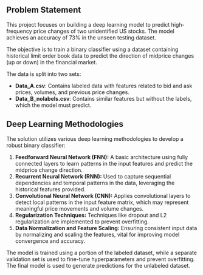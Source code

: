 ## Problem Statement

This project focuses on building a deep learning model to predict high-frequency price changes of two unidentified US stocks. The model achieves an accuracy of 73% in the unseen testing dataset.

The objective is to train a binary classifier using a dataset containing historical limit order book data to predict the direction of midprice changes (up or down) in the financial market.

The data is split into two sets:

- **Data_A.csv**: Contains labeled data with features related to bid and ask prices, volumes, and previous price changes.
- **Data_B_nolabels.csv**: Contains similar features but without the labels, which the model must predict.

## Deep Learning Methodologies

The solution utilizes various deep learning methodologies to develop a robust binary classifier:

1. **Feedforward Neural Network (FNN):** A basic architecture using fully connected layers to learn patterns in the input features and predict the midprice change direction.
2. **Recurrent Neural Network (RNN):** Used to capture sequential dependencies and temporal patterns in the data, leveraging the historical features provided.
3. **Convolutional Neural Network (CNN):** Applies convolutional layers to detect local patterns in the input feature matrix, which may represent meaningful price movements and volume changes.
4. **Regularization Techniques:** Techniques like dropout and L2 regularization are implemented to prevent overfitting.
5. **Data Normalization and Feature Scaling:** Ensuring consistent input data by normalizing and scaling the features, vital for improving model convergence and accuracy.

The model is trained using a portion of the labeled dataset, while a separate validation set is used to fine-tune hyperparameters and prevent overfitting. The final model is used to generate predictions for the unlabeled dataset.
